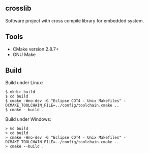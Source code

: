## crosslib
Software project with cross compile library for embedded system.

## Tools
* CMake version 2.8.7+
* GNU Make

## Build
Build under Linux:

    $ mkdir build
    $ cd build
    $ cmake -Wno-dev -G "Eclipse CDT4 - Unix Makefiles" -DCMAKE_TOOLCHAIN_FILE=../config/toolchain.cmake ..
    $ cmake --build .

Build under Windows:

    > md build
    > cd build
    > cmake -Wno-dev -G "Eclipse CDT4 - Unix Makefiles" -DCMAKE_TOOLCHAIN_FILE=../config/toolchain.cmake ..
    > cmake --build .
